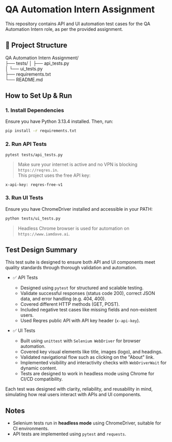 # QA Automation Intern Assignment

This repository contains API and UI automation test cases for the QA Automation Intern role, as per the provided assignment.

## 📁 Project Structure

QA Automation Intern Assignment/                             
├── tests/
│   ├── api_tests.py      
│   └── ui_tests.py        
├── requirements.txt       
└── README.md              


## How to Set Up & Run

### 1. Install Dependencies

Ensure you have Python 3.13.4 installed. Then, run:

```bash
pip install -r requirements.txt
```

### 2. Run API Tests

```bash
pytest tests/api_tests.py
```

> Make sure your internet is active and no VPN is blocking `https://reqres.in`.  
> This project uses the free API key:
```http
x-api-key: reqres-free-v1
```

### 3. Run UI Tests

Ensure you have ChromeDriver installed and accessible in your PATH:

```bash
python tests/ui_tests.py
```

> Headless Chrome browser is used for automation on `https://www.iamdave.ai`.


## Test Design Summary

This test suite is designed to ensure both API and UI components meet quality standards through thorough validation and automation.

- ✅ API Tests
    - Designed using `pytest` for structured and scalable testing.
    - Validate successful responses (status code 200), correct JSON data, and error handling (e.g. 404, 400).
    - Covered different HTTP methods (GET, POST).
    - Included negative test cases like missing fields and non-existent users.
    - Used Reqres public API with API key header (`x-api-key`).

- ✅ UI Tests
    - Built using `unittest` with `Selenium WebDriver` for browser automation.
    - Covered key visual elements like title, images (logo), and headings.
    - Validated navigational flow such as clicking on the "About" link.
    - Implemented visibility and interactivity checks with `WebDriverWait` for dynamic content.
    - Tests are designed to work in headless mode using Chrome for CI/CD compatibility.

Each test was designed with clarity, reliability, and reusability in mind, simulating how real users interact with APIs and UI components.

## Notes

- Selenium tests run in **headless mode** using ChromeDriver, suitable for CI environments.
- API tests are implemented using `pytest` and `requests`.

